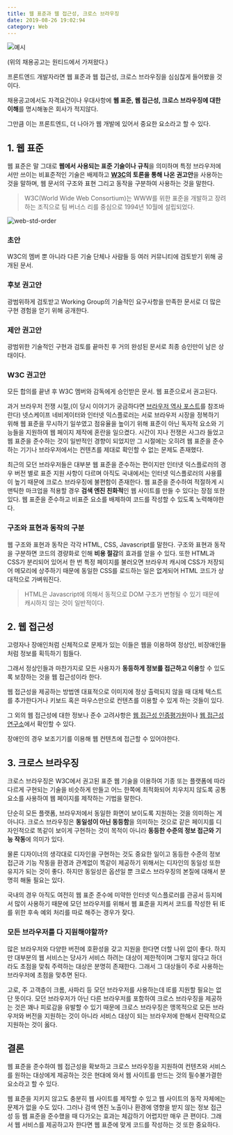 ```yaml
---
title: 웹 표준과 웹 접근성, 크로스 브라우징
date: 2019-08-26 19:02:94
category: Web
---
```


![예시](https://s3.ap-northeast-2.amazonaws.com/static.gracieuxyh.dev/web/example.png)

(위의 채용공고는 원티드에서 가져왔다.)

프론트엔드 개발자라면 웹 표준과 웹 접근성, 크로스 브라우징을 심심찮게 들어봤을 것이다.

채용공고에서도 자격요건이나 우대사항에 **웹 표준, 웹 접근성, 크로스 브라우징에 대한 이해**를 명시해놓은 회사가 적지않다.

그만큼 이는 프론트엔드, 더 나아가 웹 개발에 있어서 중요한 요소라고 할 수 있다.

## 1. 웹 표준

웹 표준은 말 그대로 **웹에서 사용되는 표준 기술이나 규칙**을 의미하며 특정 브라우저에서만 쓰이는 비표준적인 기술은 배제하고 **[W3C](https://www.w3.org/)의 토론을 통해 나온 권고안**을 사용하는 것을 말하며, 웹 문서의 구조와 표현 그리고 동작을 구분하여 사용하는 것을 말한다.

> W3C(World Wide Web Consortium)는 WWW를 위한 표준을 개발하고 장려하는 조직으로 팀 버너스 리를 중심으로 1994년 10월에 설립되었다.

![web-std-order](https://s3.ap-northeast-2.amazonaws.com/static.gracieuxyh.dev/web/web-std-order.png)

### 초안

W3C의 멤버 뿐 아니라 다른 기술 단체나 사람들 등 여러 커뮤니티에 검토받기 위해 공개된 문서.

### 후보 권고안

광범위하게 검토받고 Working Group의 기술적인 요구사항을 만족한 문서로 더 많은 구현 경험을 얻기 위해 공개한다.

### 제안 권고안

광범위한 기술적인 구현과 검토를 끝마친 후 거의 완성된 문서로 최종 승인만이 남은 상태이다.

### W3C 권고안

모든 합의를 끝낸 후 W3C 멤버와 감독에게 승인받은 문서. 웹 표준으로서 권고된다.

과거 브라우저 전쟁 시절,(이 당시 이야기가 궁금하다면 [브라우저 역사 포스트](https://gracieuxyh.dev/web/browser-history)를 참조바란다) 넷스케이프 네비게이터와 인터넷 익스플로러는 서로 브라우저 시장을 정복하기 위해 웹 표준을 무시하기 일쑤였고 점유율을 높이기 위해
표준이 아닌 독자적 요소와 기능들을 지원하여 웹 페이지 제작에 혼란을 일으켰다. 시간이 지나 전쟁은 사그라 들었고 웹 표준을 준수하는 것이 일반적인 경향이 되었지만 그 시절에는 오히려 웹 표준을 준수하는 기기나 브라우저에서는 컨텐츠를 제대로 확인할 수 없는 문제도 존재했다.

최근의 모던 브라우저들은 대부분 웹 표준을 준수하는 편이지만 인터넷 익스플로러의 경우 버전 별로 표준 지원 사항이 다르며 아직도 국내에서는 인터넷 익스플로러의 사용률이 높기 때문에 크로스 브라우징에 불편함이 존재한다. 웹 표준을 준수하여 적절하게 시맨틱한 마크업을 적용할 경우 **검색 엔진 친화적**인 웹 사이트를 만들 수 있다는 장점 또한 있다.
웹 표준을 준수하고 비표준 요소를 배제하여 코드를 작성할 수 있도록 노력해야한다.

### 구조와 표현과 동작의 구분

웹 구조와 표현과 동작은 각각 HTML, CSS, Javascript를 말한다. 구조와 표현과 동작을 구분하면 코드의 경량화로 인해 **비용 절감**의 효과를 얻을 수 있다. 또한 HTML과 CSS가 분리되어 있어서 한 번 특정 페이지를 불러오면 브라우저 캐시에 CSS가 저장되어 메모리에 상주하기 때문에 동일한 CSS를
로드하는 일은 없게되어 HTML 코드가 상대적으로 가벼워진다.

> HTML은 Javascript에 의해서 동적으로 DOM 구조가 변형될 수 있기 때문에 캐시하지 않는 것이 일반적이다.

## 2. 웹 접근성

고령자나 장애인처럼 신체적으로 문제가 있는 이들은 웹을 이용하여 정상인, 비장애인들처럼 정보를 획득하기 힘들다.

그래서 정상인들과 마찬가지로 모든 사용자가 **동등하게 정보를 접근하고 이용**할 수 있도록 보장하는 것을 웹 접근성이라 한다.

웹 접근성을 제공하는 방법엔 대표적으로 이미지에 정상 출력되지 않을 때 대체 텍스트를 추가한다거나 키보드 혹은 마우스만으로 컨텐츠를 이용할 수 있게 하는 것들이 있다.

그 외의 웹 접근성에 대한 정보나 준수 고려사항은 [웹 접근성 인증평가원](http://www.wa.or.kr/m1/sub1.asp)이나 [웹 접근성 연구소](https://www.wah.or.kr:444/Accessibility/define.asp)에서 확인할 수 있다.

장애인의 경우 보조기기를 이용해 웹 컨텐츠에 접근할 수 있어야한다.

## 3. 크로스 브라우징

크로스 브라우징은 W3C에서 권고된 표준 웹 기술을 이용하여 기종 또는 플랫폼에 따라 다르게 구현되는 기술을 비슷하게 만들고 어느 한쪽에 최적화되어 치우치지 않도록 공통 요소를 사용하여 웹 페이지를 제작하는 기법을 말한다.

단순히 모든 플랫폼, 브라우저에서 동일한 화면이 보이도록 지원하는 것을 의미하는 게 아니다. 크로스 브라우징은 **동일성이 아닌 동등함**을 의미하는 것으로 같은 페이지를 디자인적으로 똑같이 보이게 구현하는 것이 목적이 아니라 **동등한 수준의 정보 접근와 기능 작동**에 의미가 있다.

물론 디자이너의 생각대로 디자인을 구현하는 것도 중요한 일이고 동등한 수준의 정보 접근과 기능 작동을 환경과 관계없이 똑같이 제공하기 위해서는 디자인의 동일성 또한 유지가 되는 것이 좋다. 하지만 동일성은 옵션일 뿐 크로스 브라우징의 본질에 대해서 분명히 해둘 필요는 있다.

국내의 경우 아직도 여전히 웹 표준 준수에 미약한 인터넷 익스플로러를 관공서 등지에서 많이 사용하기 때문에 모던 브라우저를 위해서 웹 표준을 지켜서 코드를 작성한 뒤 IE를 위한 후속 예외 처리를 따로 해주는 경우가 잦다.

### 모든 브라우저를 다 지원해야할까?

많은 브라우저와 다양한 버전에 호환성을 갖고 지원을 한다면 더할 나위 없이 좋다. 하지만 대부분의 웹 서비스는 당사가 서비스 하려는 대상이 제한적이며 그렇지 않다고 하더라도 초점을 맞춰 주력하는 대상은 분명히 존재한다. 그래서 그 대상들이 주로 사용하는 브라우저에 초점을 맞추면 된다.

고로, 주 고객층이 크롬, 사파리 등 모던 브라우저를 사용하는데 IE를 지원할 필요는 없단 뜻이다. 모던 브라우저가 아닌 다른 브라우저를 포함하여 크로스 브라우징을 제공하는 것은 꽤나 피로감을 유발할 수 있기 때문에 크로스 브라우징은 맹목적으로 모든 브라우저와 버전을 지원하는 것이 아니라 서비스 대상이 되는 브라우저에 한해서 전략적으로 지원하는 것이 옳다.

## 결론

웹 표준을 준수하여 웹 접근성을 확보하고 크로스 브라우징을 지원하여 컨텐츠와 서비스를 원하는 대상에게 제공하는 것은 현대에 와서 웹 사이트를 만드는 것의 필수불가결한 요소라고 할 수 있다.

웹 표준을 지키지 않고도 충분히 웹 사이트를 제작할 수 있고 웹 사이트의 동작 자체에는 문제가 없을 수도 있다. 그러나 검색 엔진 노출이나 환경에 영향을 받지 않는 정보 접근성 등 웹 표준을 준수했을 때 다가오는 효과는 체감하기 어렵지만 매우 큰 편이다. 그래서 웹 서비스를 제공하고자 한다면 웹 표준에 맞게 코드를 작성하는 것 또한
중요하다.
